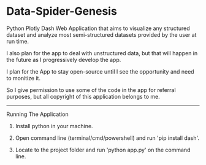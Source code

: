 # Data-Spider-Genesis

Python Plotly Dash Web Application that aims to visualize any structured dataset and analyze most semi-structured datasets provided 
by the user at run time.

I also plan for the app to deal with unstructured data, but that will happen in the future as I progressively develop the app.

I plan for the App to stay open-source until I see the opportunity and need to monitize it.

So I give permission to use some of the code in the app for referral purposes, but all copyright of this application belongs to me.

--------------------------------------
Running The Application 

1. Install python in your machine.

2. Open command line (terminal/cmd/powershell) and run 'pip install dash'.

3. Locate to the project folder and run 'python app.py' on the command line.

